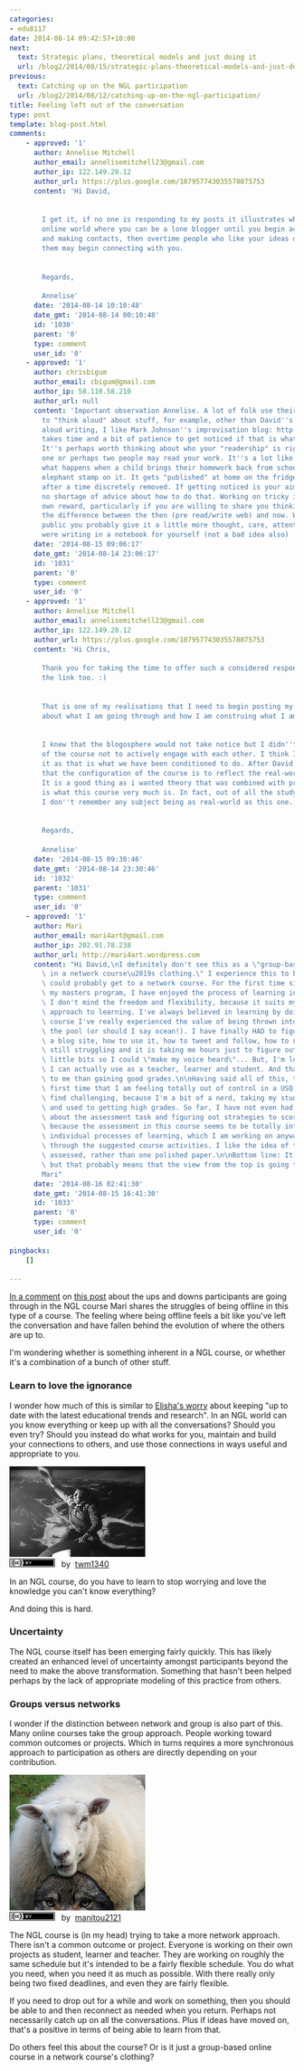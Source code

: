```yaml
---
categories:
- edu8117
date: 2014-08-14 09:42:57+10:00
next:
  text: Strategic plans, theoretical models and just doing it
  url: /blog2/2014/08/15/strategic-plans-theoretical-models-and-just-doing-it/
previous:
  text: Catching up on the NGL participation
  url: /blog2/2014/08/12/catching-up-on-the-ngl-participation/
title: Feeling left out of the conversation
type: post
template: blog-post.html
comments:
    - approved: '1'
      author: Annelise Mitchell
      author_email: annelisemitchell23@gmail.com
      author_ip: 122.149.28.12
      author_url: https://plus.google.com/107957743035578075753
      content: 'Hi David,
    
    
        I get it, if no one is responding to my posts it illustrates what happens in the
        online world where you can be a lone blogger until you begin actively networking
        and making contacts, then overtime people who like your ideas or at least identify
        them may begin connecting with you.
    
    
        Regards,
    
        Annelise'
      date: '2014-08-14 10:10:48'
      date_gmt: '2014-08-14 00:10:48'
      id: '1030'
      parent: '0'
      type: comment
      user_id: '0'
    - approved: '1'
      author: chrisbigum
      author_email: cbigum@gmail.com
      author_ip: 58.110.58.210
      author_url: null
      content: 'Important observation Annelise. A lot of folk use their online writing
        to "think aloud" about stuff, for example, other than David''s excellent think
        aloud writing, I like Mark Johnson''s improvisation blog: http://dailyimprovisation.blogspot.com.au/   It
        takes time and a bit of patience to get noticed if that is what you are after.
        It''s perhaps worth thinking about who your "readership" is right now. In a course
        one or perhaps two people may read your work. It''s a lot like "fridge door" publishing,
        what happens when a child brings their homework back from school with a green
        elephant stamp on it. It gets "published" at home on the fridge door and then,
        after a time discretely removed. If getting noticed is your aim then there is
        no shortage of advice about how to do that. Working on tricky ideas can be its
        own reward, particularly if you are willing to share you thinking publicly. That''s
        the difference between the then (pre read/write web) and now. When you make something
        public you probably give it a little more thought, care, attention than if you
        were writing in a notebook for yourself (not a bad idea also) :)'
      date: '2014-08-15 09:06:17'
      date_gmt: '2014-08-14 23:06:17'
      id: '1031'
      parent: '0'
      type: comment
      user_id: '0'
    - approved: '1'
      author: Annelise Mitchell
      author_email: annelisemitchell23@gmail.com
      author_ip: 122.149.28.12
      author_url: https://plus.google.com/107957743035578075753
      content: 'Hi Chris,
    
        Thank you for taking the time to offer such a considered response. I appreciate
        the link too. :)
    
    
        That is one of my realisations that I need to begin posting my thought processes
        about what I am going through and how I am construing what I am reading or doing.
    
    
        I knew that the blogosphere would not take notice but I didn''t expect members
        of the course not to actively engage with each other. I think I just expected
        it as that is what we have been conditioned to do. After David''s post I realised
        that the configuration of the course is to reflect the real-world of blogging.
        It is a good thing as i wanted theory that was combined with practice and that
        is what this course very much is. In fact, out of all the study I did in my bachelor
        I don''t remember any subject being as real-world as this one.
    
    
        Regards,
    
        Annelise'
      date: '2014-08-15 09:30:46'
      date_gmt: '2014-08-14 23:30:46'
      id: '1032'
      parent: '1031'
      type: comment
      user_id: '0'
    - approved: '1'
      author: Mari
      author_email: mari4art@gmail.com
      author_ip: 202.91.78.238
      author_url: http://mari4art.wordpress.com
      content: "Hi David,\nI definitely don't see this as a \"group-based online course\
        \ in a network course\u2019s clothing.\" I experience this to be the closest one\
        \ could probably get to a network course. For the first time since I've started\
        \ my masters program, I have enjoyed the process of learning in a USQ course.\
        \ I don't mind the freedom and flexibility, because it suits my creative and non-linear\
        \ approach to learning. I've always believed in learning by doing, but in this\
        \ course I've really experienced the value of being thrown into the deep end of\
        \ the pool (or should I say ocean!). I have finally HAD to figure out how to build\
        \ a blog site, how to use it, how to tweet and follow, how to network... I am\
        \ still struggling and it is taking me hours just to figure out the technical\
        \ little bits so I could \"make my voice heard\"... But, I'm learning stuff that\
        \ I can actually use as a teacher, learner and student. And that is worth more\
        \ to me than gaining good grades.\n\nHaving said all of this, this is also the\
        \ first time that I am feeling totally out of control in a USQ course, which I\
        \ find challenging, because I'm a bit of a nerd, taking my studies pretty seriously\
        \ and used to getting high grades. So far, I have not even had time to be concerned\
        \ about the assessment task and figuring out strategies to score those high marks,\
        \ because the assessment in this course seems to be totally integrated with our\
        \ individual processes of learning, which I am working on anyway as I progress\
        \ through the suggested course activities. I like the idea of the process being\
        \ assessed, rather than one polished paper.\n\nBottom line: It is far from EASY,\
        \ but that probably means that the view from the top is going to be fantastic!\n\
        Mari"
      date: '2014-08-16 02:41:30'
      date_gmt: '2014-08-15 16:41:30'
      id: '1033'
      parent: '0'
      type: comment
      user_id: '0'
    
pingbacks:
    []
    
---
```

[In a comment](http://muzedujourney.wordpress.com/2014/07/28/the-ups-and-downs/comment-page-1/#comment-9) on [this post](http://muzedujourney.wordpress.com/2014/07/28/the-ups-and-downs/) about the ups and downs participants are going through in the NGL course Mari shares the struggles of being offline in this type of a course. The feeling where being offline feels a bit like you've left the conversation and have fallen behind the evolution of where the others are up to.

I'm wondering whether is something inherent in a NGL course, or whether it's a combination of a bunch of other stuff.

### Learn to love the ignorance

I wonder how much of this is similar to [Elisha's worry](http://futurelearningmusings.wordpress.com/2014/07/30/me-as-a-student/) about keeping "up to date with the latest educational trends and research". In an NGL world can you know everything or keep up with all the conversations? Should you even try? Should you instead do what works for you, maintain and build your connections to others, and use those connections in ways useful and appropriate to you.

[![Dr. Strangelove or: How I Learned to Sto by twm1340, on Flickr](images/4050083521_a1df74eab2_m.jpg "Dr. Strangelove or: How I Learned to Sto by twm1340, on Flickr")](https://www.flickr.com/photos/tom-margie/4050083521/)  
[![Creative Commons Creative Commons Attribution-Share Alike 2.0 Generic License](images/80x15.png "Creative Commons Creative Commons Attribution-Share Alike 2.0 Generic License")](http://creativecommons.org/licenses/by-sa/2.0/)   by  [](https://www.flickr.com/people/tom-margie/)[twm1340](https://www.flickr.com/people/tom-margie/) [](http://www.imagecodr.org/)

In an NGL course, do you have to learn to stop worrying and love the knowledge you can't know everything?

And doing this is hard.

### Uncertainty

The NGL course itself has been emerging fairly quickly. This has likely created an enhanced level of uncertainty amongst participants beyond the need to make the above transformation. Something that hasn't been helped perhaps by the lack of appropriate modeling of this practice from others.

### Groups versus networks

I wonder if the distinction between network and group is also part of this. Many online courses take the group approach. People working toward common outcomes or projects. Which in turns requires a more synchronous approach to participation as others are directly depending on your contribution.

[![Fixed: In sheep clothing by manitou2121, on Flickr](images/367078204_0412ed840e_m.jpg "Fixed: In sheep clothing by manitou2121, on Flickr")](https://www.flickr.com/photos/pierre_tourigny/367078204/)  
[![Creative Commons Creative Commons Attribution 2.0 Generic License](images/80x15.png "Creative Commons Creative Commons Attribution 2.0 Generic License")](http://creativecommons.org/licenses/by/2.0/)   by  [](https://www.flickr.com/people/pierre_tourigny/)[manitou2121](https://www.flickr.com/people/pierre_tourigny/) [](http://www.imagecodr.org/)

The NGL course is (in my head) trying to take a more network approach. There isn't a common outcome or project. Everyone is working on their own projects as student, learner and teacher. They are working on roughly the same schedule but it's intended to be a fairly flexible schedule. You do what you need, when you need it as much as possible. With there really only being two fixed deadlines, and even they are fairly flexible.

If you need to drop out for a while and work on something, then you should be able to and then reconnect as needed when you return. Perhaps not necessarily catch up on all the conversations. Plus if ideas have moved on, that's a positive in terms of being able to learn from that.

Do others feel this about the course? Or is it just a group-based online course in a network course's clothing?